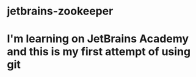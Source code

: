 # jetbrains-zookeeper
# I'm learning on JetBrains Academy and this is my first attempt of using git
